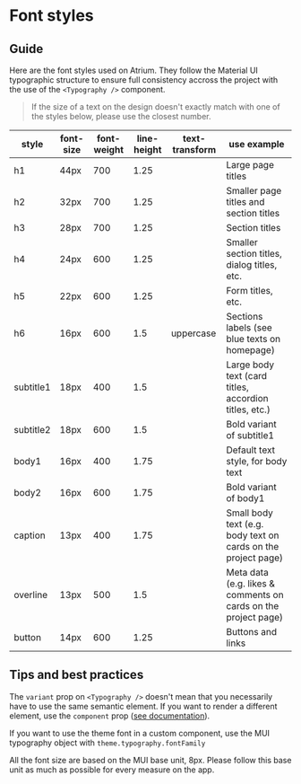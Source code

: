 # Font styles

## Guide

Here are the font styles used on Atrium. They follow the Material UI typographic structure to ensure full consistency accross the project with the use of the `<Typography />` component.

> If the size of a text on the design doesn't exactly match with one of the styles below, please use the closest number.

| style | font-size | font-weight | line-height | text-transform | use example |
| - | - | - | - | - | - |
| h1 | 44px | 700 | 1.25 | | Large page titles |
| h2 | 32px | 700 | 1.25 | | Smaller page titles and section titles |
| h3 | 28px | 700 | 1.25 | | Section titles |
| h4 | 24px | 600 | 1.25 | | Smaller section titles, dialog titles, etc. |
| h5 | 22px | 600 | 1.25 | | Form titles, etc. |
| h6 | 16px | 600 | 1.5 | uppercase | Sections labels (see blue texts on homepage) |
| subtitle1 | 18px | 400 | 1.5 | | Large body text (card titles, accordion titles, etc.) |
| subtitle2 | 18px | 600 | 1.5 | | Bold variant of subtitle1 |
| body1 | 16px | 400 | 1.75 |  | Default text style, for body text |
| body2 | 16px | 600 | 1.75 |  | Bold variant of body1 |
| caption | 13px | 400 | 1.75 |  | Small body text (e.g. body text on cards on the project page) |
| overline | 13px | 500 | 1.5 |  | Meta data (e.g. likes & comments on cards on the project page) |
| button | 14px | 600 | 1.25 | | Buttons and links |

## Tips and best practices

The `variant` prop on `<Typography />` doesn't mean that you necessarily have to use the same semantic element. If you want to render a different element, use the `component` prop ([see documentation](https://material-ui.com/components/typography/#changing-the-semantic-element)).

If you want to use the theme font in a custom component, use the MUI typography object with `theme.typography.fontFamily`

All the font size are based on the MUI base unit, 8px. Please follow this base unit as much as possible for every measure on the app.